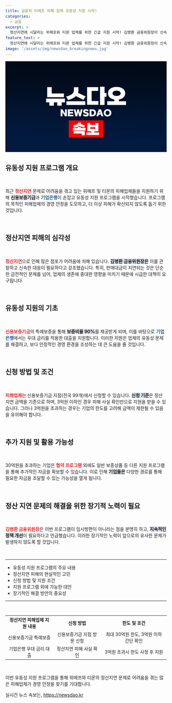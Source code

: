 ```yaml
---
title: 금융위 티메프 피해 업체 유동성 지원 시작!
categories:
  - 금융
excerpt: >
  정산지연에 시달리는 위메프와 티몬 업체를 위한 긴급 지원 시작! 김병환 금융위원장이 신속한 현장 점검을 마치고, 최대 30억원의 혜택을 제공하는 유동성 지원 프로그램을 안내합니다. 지금 바로 확인하세요!
feature_text: >
  정산지연에 시달리는 위메프와 티몬 업체를 위한 긴급 지원 시작! 김병환 금융위원장이 신속한 현장 점검을 마치고, 최대 30억원의 혜택을 제공하는 유동성 지원 프로그램을 안내합니다. 지금 바로 확인하세요!
image: '/assets/img/newsdao_breakingnews.jpg'
---
```


<p><img src="/assets/img/newsdao_breakingnews.jpg" alt="firstkoreanews 속보" /></p>

<h2 data-ke-size="size26">유동성 지원 프로그램 개요</h2>

<p data-ke-size="size16">&nbsp;</p>

<p data-ke-size="size16">최근 <b><span style="color: #ee2323;">정산지연</span></b> 문제로 어려움을 겪고 있는 위메프 및 티몬의 피해업체들을 지원하기 위해 <b><span style="background-color: #21538527;">신용보증기금</span></b>과 <b><span style="color: #1a5490;">기업은행</span></b>이 손잡고 유동성 지원 프로그램을 시작했습니다. 프로그램의 목적인 피해업체의 경영 안정을 도모하고, 더 이상 피해가 확산되지 않도록 돕기 위한 것입니다.</p>

<p data-ke-size="size16">&nbsp;</p>

<h2 data-ke-size="size26">정산지연 피해의 심각성</h2>

<p data-ke-size="size16">&nbsp;</p>

<p data-ke-size="size16"><b><span style="color: #ee2323;">정산지연</span></b>으로 인해 많은 점포가 어려움에 처해 있습니다. <b><span style="background-color: #21538527;">김병환 금융위원장은</span></b> 이를 관찰하고 신속한 대응이 필요하다고 강조했습니다. 특히, 판매대금이 지연되는 것은 단순한 금전적인 문제를 넘어, 업체의 생존에 중대한 영향을 미치기 때문에 시급한 대책이 요구됩니다.</p>

<p data-ke-size="size16">&nbsp;</p>

<h2 data-ke-size="size26">유동성 지원의 기초</h2>

<p data-ke-size="size16">&nbsp;</p>

<p data-ke-size="size16"><b><span style="color: #ee2323;">신용보증기금</span></b>의 특례보증을 통해 <b><span style="background-color: #21538527;">보증비율 90%</span></b>를 제공받게 되며, 이를 바탕으로 <b><span style="color: #1a5490;">기업은행</span></b>에서는 우대 금리를 적용한 대출을 지원합니다. 이러한 지원은 업체의 유동성 문제를 해결하고, 보다 안정적인 경영 환경을 조성하는 데 큰 도움을 줄 것입니다.</p>

<p data-ke-size="size16">&nbsp;</p>

<h2 data-ke-size="size26">신청 방법 및 조건</h2>

<p data-ke-size="size16">&nbsp;</p>

<p data-ke-size="size16"><b><span style="color: #ee2323;">피해업체는</span></b> 신용보증기금 지점(전국 99개)에서 신청할 수 있습니다. <b><span style="background-color: #21538527;">신청 기준</span></b>은 정산지연 금액을 기준으로 하며, 3억원 이하인 경우 피해 사실 확인만으로 지원을 받을 수 있습니다. 그러나 3억원을 초과하는 경우는 기업의 한도를 고려해 금액이 제한될 수 있음을 유의해야 합니다.</p>

<p data-ke-size="size16">&nbsp;</p>

<h2 data-ke-size="size26">추가 지원 및 활용 가능성</h2>

<p data-ke-size="size16">&nbsp;</p>

<p data-ke-size="size16">30억원을 초과하는 기업은 <b><span style="color: #ee2323;">협약 프로그램</span></b> 외에도 일반 보증상품 등 다른 지원 프로그램을 통해 추가적인 자금을 확보할 수 있습니다. 이로 인해 <b><span style="background-color: #21538527;">기업들은</span></b> 다양한 경로를 통해 필요한 자금을 조달할 수 있는 가능성을 열게 됩니다.</p>

<p data-ke-size="size16">&nbsp;</p>

<h2 data-ke-size="size26">정산 지연 문제의 해결을 위한 장기적 노력이 필요</h2>

<p data-ke-size="size16">&nbsp;</p>

<p data-ke-size="size16"><b><span style="color: #ee2323;">김병환 금융위원장</span></b>은 이번 프로그램이 임시방편이 아니라는 점을 분명히 하고, <b><span style="background-color: #21538527;">지속적인 정책 개선</span></b>이 필요하다고 언급했습니다. 이러한 장기적인 노력이 앞으로의 유사한 문제가 발생하지 않도록 할 것입니다.</p>

<p data-ke-size="size16">&nbsp;</p>

<hr>

<ul>
  <li>유동성 지원 프로그램의 주요 내용</li>
  <li>정산지연 피해의 현실적인 고민</li>
  <li>신청 방법 및 지원 조건</li>
  <li>지원 프로그램 외에 가능한 대안</li>
  <li>장기적인 해결 방안의 중요성</li>
</ul>

<hr>

<p data-ke-size="size16">&nbsp;</p>

<table style="width: 100%; border-collapse: collapse;">
  <tr>
    <td style="text-align: center; height: 17px;"><b>정산지연 피해업체 지원 내용</b></td>
    <td style="text-align: center; height: 17px;"><b>신청 방법</b></td>
    <td style="text-align: center; height: 17px;"><b>한도 및 조건</b></td>
  </tr>
  <tr>
    <td style="text-align: center;">신용보증기금 특례보증</td>
    <td style="text-align: center;">신용보증기금 지점 방문 신청</td>
    <td style="text-align: center;">최대 30억원 한도, 3억원 이하 간단 확인</td>
  </tr>
  <tr>
    <td style="text-align: center;">기업은행 우대 금리 대출</td>
    <td style="text-align: center;">정산지연 피해 사실 확인</td>
    <td style="text-align: center;">3억원 초과시 한도 사정 후 지원</td>
  </tr>
</table>

<p data-ke-size="size16">&nbsp;</p>

<p data-ke-size="size16">이번 유동성 지원 프로그램을 통해 위메프와 티몬의 정산지연 문제로 어려움을 겪는 많은 피해업체가 경영 안정을 찾기를 기대합니다.</p>
실시간 뉴스 속보는, <a href="https://newsdao.kr" rel="dofollow">https://newsdao.kr</a>


